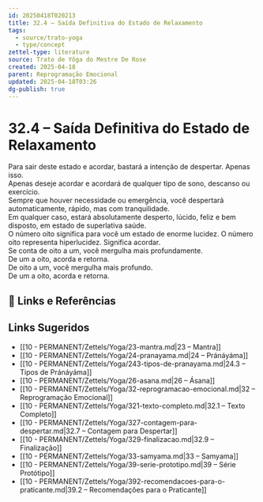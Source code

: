 ```yaml
---
id: 20250418T020213
title: 32.4 – Saída Definitiva do Estado de Relaxamento
tags:
  - source/trato-yoga
  - type/concept
zettel-type: literature
source: Trato de Yôga do Mestre De Rose
created: 2025-04-18
parent: Reprogramação Emocional
updated: 2025-04-18T03:26
dg-publish: true
---
```


# 32.4 – Saída Definitiva do Estado de Relaxamento

Para sair deste estado e acordar, bastará a intenção de despertar. Apenas isso.  
Apenas deseje acordar e acordará de qualquer tipo de sono, descanso ou exercício.  
Sempre que houver necessidade ou emergência, você despertará automaticamente, rápido, mas com tranquilidade.  
Em qualquer caso, estará absolutamente desperto, lúcido, feliz e bem disposto, em estado de superlativa saúde.  
O número oito significa para você um estado de enorme lucidez. O número oito representa hiperlucidez. Significa acordar.  
Se conta de oito a um, você mergulha mais profundamente.  
De um a oito, acorda e retorna.  
De oito a um, você mergulha mais profundo.  
De um a oito, acorda e retorna.

## 🔗 Links e Referências

## Links Sugeridos

- [[10 - PERMANENT/Zettels/Yoga/23-mantra.md\|23 – Mantra]]
- [[10 - PERMANENT/Zettels/Yoga/24-pranayama.md\|24 – Pránáyáma]]
- [[10 - PERMANENT/Zettels/Yoga/243-tipos-de-pranayama.md\|24.3 – Tipos de Pránáyáma]]
- [[10 - PERMANENT/Zettels/Yoga/26-asana.md\|26 – Ásana]]
- [[10 - PERMANENT/Zettels/Yoga/32-reprogramacao-emocional.md\|32 – Reprogramação Emocional]]
- [[10 - PERMANENT/Zettels/Yoga/321-texto-completo.md\|32.1 – Texto Completo]]
- [[10 - PERMANENT/Zettels/Yoga/327-contagem-para-despertar.md\|32.7 – Contagem para Despertar]]
- [[10 - PERMANENT/Zettels/Yoga/329-finalizacao.md\|32.9 – Finalização]]
- [[10 - PERMANENT/Zettels/Yoga/33-samyama.md\|33 – Samyama]]
- [[10 - PERMANENT/Zettels/Yoga/39-serie-prototipo.md\|39 – Série Protótipo]]
- [[10 - PERMANENT/Zettels/Yoga/392-recomendacoes-para-o-praticante.md\|39.2 – Recomendações para o Praticante]]